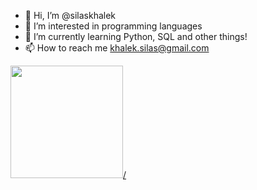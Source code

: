 - 👋 Hi, I’m @silaskhalek
- 👀 I’m interested in programming languages
- 🌱 I’m currently learning Python, SQL and other things!
- 📫 How to reach me khalek.silas@gmail.com
  
</div>
    <a href=https://github.com/silaskhalek">
    <img height="180cm" src=https://github-readme-stats.vercel.app/api?username=anuraghazra&show_icons=false&hide=contribs,prs&cache_seconds=86400&theme=dracula">/

